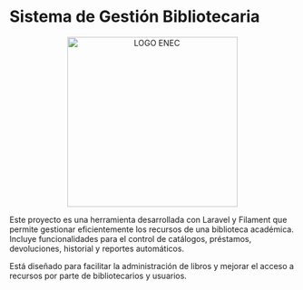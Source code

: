 # Sistema de Gestión Bibliotecaria

<p align="center">
  <img src="https://enec.gob.gt/wp-content/uploads/2022/05/ENEC-BLANCO-120.png" alt="LOGO ENEC" width="300">
</p>

Este proyecto es una herramienta desarrollada con Laravel y Filament que permite gestionar eficientemente los recursos de una biblioteca académica. Incluye funcionalidades para el control de catálogos, préstamos, devoluciones, historial y reportes automáticos.

Está diseñado para facilitar la administración de libros y mejorar el acceso a recursos por parte de bibliotecarios y usuarios.




